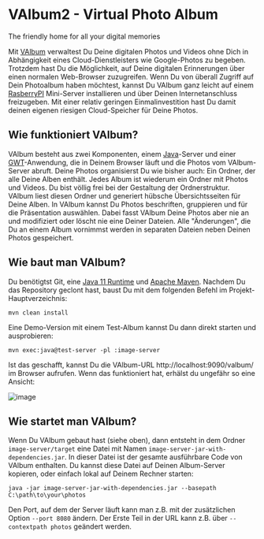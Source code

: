 # VAlbum2 - Virtual Photo Album
The friendly home for all your digital memories

Mit [VAlbum](https://github.com/haumacher/valbum2) verwaltest Du Deine digitalen Photos und Videos ohne Dich in Abhängigkeit eines Cloud-Dienstleisters wie 
Google-Photos zu begeben. Trotzdem hast Du die Möglichkeit, auf Deine digitalen Erinnerungen über einen normalen 
Web-Browser zuzugreifen. Wenn Du von überall Zugriff auf Dein Photoalbum haben möchtest, kannst Du VAlbum ganz leicht 
auf einem [RasberryPI](https://www.raspberrypi.org/) Mini-Server installieren und über Deinen Internetanschluss freizugeben. Mit einer relativ 
geringen Einmalinvestition hast Du damit deinen eigenen riesigen Cloud-Speicher für Deine Photos.

## Wie funktioniert VAlbum?

VAlbum besteht aus zwei Komponenten, einem [Java](https://adoptium.net/de/temurin/releases/?version=11)-Server und 
einer [GWT](https://www.gwtproject.org/)-Anwendung, die in Deinem Browser läuft und die 
Photos vom VAlbum-Server abruft. Deine Photos organisierst Du wie bisher auch: Ein Ordner, der alle Deine Alben enthält. 
Jedes Album ist wiederum ein Ordner mit Photos und Videos. Du bist völlig frei bei der Gestaltung der Ordnerstruktur. 
VAlbum liest diesen Ordner und generiert hübsche Übersichtsseiten für Deine Alben. In VAlbum kannst Du Photos
beschriften, gruppieren und für die Präsentation auswählen. Dabei fasst VAlbum Deine Photos aber nie an und modifiziert 
oder löscht nie eine Deiner Dateien. Alle "Änderungen", die Du an einem Album vornimmst werden in separaten Dateien
neben Deinen Photos gespeichert.

## Wie baut man VAlbum?

Du benötigtst Git, eine [Java 11 Runtime](https://adoptium.net/de/temurin/releases/?version=11) 
und [Apache Maven](https://maven.apache.org/). Nachdem Du das Repository geclont hast, baust Du mit dem 
folgenden Befehl im Projekt-Hauptverzeichnis:

```
mvn clean install
```

Eine Demo-Version mit einem Test-Album kannst Du dann direkt starten und ausprobieren:

```
mvn exec:java@test-server -pl :image-server
```

Ist das geschafft, kannst Du die VAlbum-URL http://localhost:9090/valbum/ im Browser aufrufen. Wenn das funktioniert
hat, erhälst du ungefähr so eine Ansicht:

![image](https://user-images.githubusercontent.com/5607145/222809565-79870212-b774-4752-b499-92b89a3914cb.png)

## Wie startet man VAlbum?

Wenn Du VAlbum gebaut hast (siehe oben), dann entsteht in dem Ordner `image-server/target` eine Datei mit Namen `image-server-jar-with-dependencies.jar`. In dieser Datei ist der gesamte ausführbare Code von VAlbum enthalten. Du kannst diese Datei auf Deinen Album-Server kopieren, oder einfach lokal auf Deinem Rechner starten:

```
java -jar image-server-jar-with-dependencies.jar --basepath C:\path\to\your\photos
```

Den Port, auf dem der Server läuft kann man z.B. mit der zusätzlichen Option `--port 8080` ändern. Der Erste Teil in der URL kann z.B. über `--contextpath photos` geändert werden.
